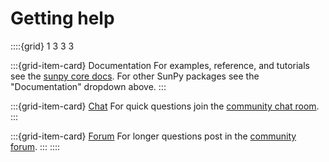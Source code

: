 # Getting help

::::{grid} 1 3 3 3

:::{grid-item-card} Documentation
For examples, reference, and tutorials see the [sunpy core docs](https://docs.sunpy.org/en/stable/). For other SunPy packages see the "Documentation" dropdown above.
:::

:::{grid-item-card} [Chat](https://openastronomy.element.io/#/room/#sunpy:openastronomy.org)
For quick questions join the [community chat room](https://openastronomy.element.io/#/room/#sunpy:openastronomy.org).
:::

:::{grid-item-card} [Forum](https://community.openastronomy.org/c/sunpy/5)
For longer questions post in the [community forum](https://community.openastronomy.org/c/sunpy/5).
:::
::::

